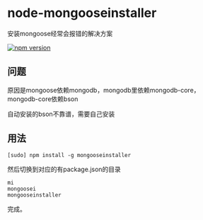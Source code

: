 # node-mongooseinstaller

安装mongoose经常会报错的解决方案

[![npm version](https://badge.fury.io/js/mongooseinstaller.svg)](http://badge.fury.io/js/mongooseinstaller)

## 问题

原因是mongoose依赖mongodb，mongodb里依赖mongodb-core，mongodb-core依赖bson

自动安装的bson不靠谱，需要自己安装

## 用法

    [sudo] npm install -g mongooseinstaller
    
然后切换到对应的有package.json的目录

    mi
    mongoosei
    mongooseinstaller
    
完成。